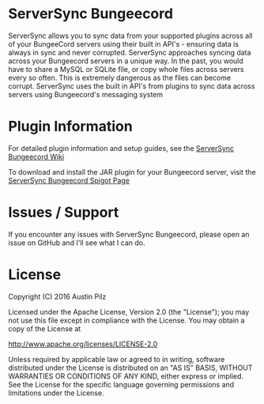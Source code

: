 # ServerSync Bungeecord
ServerSync allows you to sync data from your supported plugins across all of your BungeeCord servers using their built in API's - ensuring data is always in sync and never corrupted. ServerSync approaches syncing data across your Bungeecord servers in a unique way. In the past, you would have to share a MySQL or SQLite file, or copy whole files across servers every so often. This is extremely dangerous as the files can become corrupt. ServerSync uses the built in API's from plugins to sync data across servers using Bungeecord's messaging system

# Plugin Information
For detailed plugin information and setup guides, see the [ServerSync Bungeecord Wiki](https://github.com/austinpilz/ServerSync-Bungeecord/wiki)

To download and install the JAR plugin for your Bungeecord server, visit the [ServerSync Bungeecord Spigot Page](http://serversyncbungeecord.austinpilz.com)

# Issues / Support
If you encounter any issues with ServerSync Bungeecord, please open an issue on GitHub and I'll see what I can do.

# License
Copyright (C) 2016 Austin Pilz

Licensed under the Apache License, Version 2.0 (the "License"); you may not use this file except in compliance with the License. You may obtain a copy of the License at

http://www.apache.org/licenses/LICENSE-2.0

Unless required by applicable law or agreed to in writing, software distributed under the License is distributed on an "AS IS" BASIS, WITHOUT WARRANTIES OR CONDITIONS OF ANY KIND, either express or implied. See the License for the specific language governing permissions and limitations under the License.
